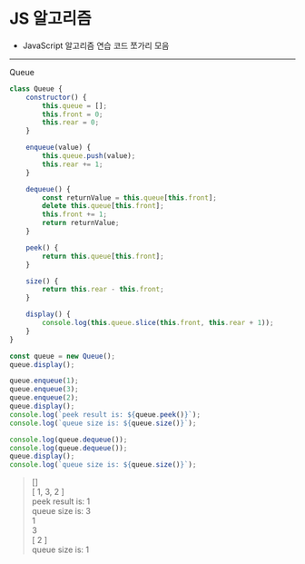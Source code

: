 # JS 알고리즘

- JavaScript 알고리즘 연습 코드 쪼가리 모음

---

Queue

```jsx
class Queue {
    constructor() {
        this.queue = [];
        this.front = 0;
        this.rear = 0;
    }

    enqueue(value) {
        this.queue.push(value);
        this.rear += 1;
    }

    dequeue() {
        const returnValue = this.queue[this.front];
        delete this.queue[this.front];
        this.front += 1;
        return returnValue;
    }

    peek() {
        return this.queue[this.front];
    }

    size() {
        return this.rear - this.front;
    }

    display() {
        console.log(this.queue.slice(this.front, this.rear + 1));
    }
}

const queue = new Queue();
queue.display();

queue.enqueue(1);
queue.enqueue(3);
queue.enqueue(2);
queue.display();
console.log(`peek result is: ${queue.peek()}`);
console.log(`queue size is: ${queue.size()}`);

console.log(queue.dequeue());
console.log(queue.dequeue());
queue.display();
console.log(`queue size is: ${queue.size()}`);
```

>[]<br />
[ 1, 3, 2 ]<br />
peek result is: 1<br />
queue size is: 3<br />
1<br />
3<br />
[ 2 ]<br />
queue size is: 1<br />
